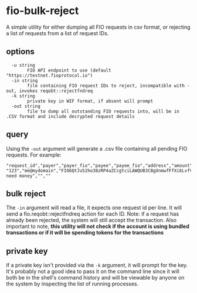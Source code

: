 # fio-bulk-reject

A simple utility for either dumping all FIO requests in csv format, or rejecting a list of requests from a list of
request IDs.

## options

```
  -u string
    	FIO API endpoint to use (default "https://testnet.fioprotocol.io")
  -in string
    	file containing FIO request IDs to reject, incompatible with -out, invokes reqobt::rejectfndreq
  -k string
    	private key in WIF format, if absent will prompt
  -out string
    	file to dump all outstanding FIO requests into, will be in .CSV format and include decrypted request details
```

## query

Using the `-out` argument will generate a .csv file containing all pending FIO requests. For example:

```csv
"request_id","payer","payer_fio","payee","payee_fio","address","amount","chain","token","memo","hash","url"
"123","me@mydomain","FIO6QtJu52ho38zRP4aZCcgtciLAWQUB3CBgXnmwfFfXi6LvfVYyj","you@yourdomain","FIO5NMm9Vf3NjYFnhoc7yxTCrLW963KPUCzeMGv3SJ6zR3GMez4ub","18eYGo7posG4YyKj3yYw5WtQRtLJoCm1H7","0.001000","BTC","BTC","I need money","",""
```

## bulk reject

The `-in` argument will read a file, it expects one request id per line. It will send a fio.reqobt::rejectfndreq action
for each ID. Note: if a request has already been rejected, the system will still accept the transaction. Also important
to note, **this utility will not check if the account is using bundled transactions or if it will be spending tokens for
the transactions**

## private key

If a private key isn't provided via the `-k` argument, it will prompt for the key. It's probably not a good idea to
pass it on the command line since it will both be in the shell's command history and will be viewable by anyone on
the system by inspecting the list of running processes.
